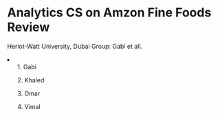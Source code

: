 # Analytics CS on Amzon Fine Foods Review
Heriot-Watt University, Dubai
Group: Gabi et all.
  <li>
    <ul>1. Gabi </ul>
    <ul>2. Khaled </ul>
    <ul>3. Omar </ul>
    <ul>4. Vimal </ul>
  </li>
